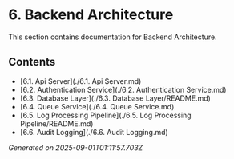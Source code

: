# 6. Backend Architecture

This section contains documentation for Backend Architecture.

## Contents

- [6.1. Api Server](./6.1. Api Server.md)
- [6.2. Authentication Service](./6.2. Authentication Service.md)
- [6.3. Database Layer](./6.3. Database Layer/README.md)
- [6.4. Queue Service](./6.4. Queue Service.md)
- [6.5. Log Processing Pipeline](./6.5. Log Processing Pipeline/README.md)
- [6.6. Audit Logging](./6.6. Audit Logging.md)

*Generated on 2025-09-01T01:11:57.703Z*
